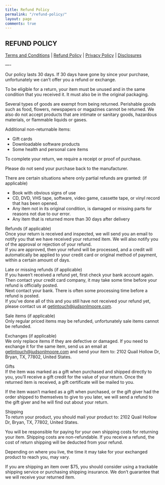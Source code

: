 ```yaml
---
title: Refund Policy
permalink: "/refund-policy/"
layout: page
comments: true
---
```


## REFUND POLICY

[Terms and Conditions](/terms-and-conditions/) | [Refund Policy](/refund-policy/) | [Privacy Policy](/privacy-policy/) | [Disclosures](/disclosures/)

—-

Our policy lasts 30 days. If 30 days have gone by since your purchase, unfortunately we can’t offer you a refund or exchange.

To be eligible for a return, your item must be unused and in the same condition that you received it. It must also be in the original packaging.

Several types of goods are exempt from being returned. Perishable goods such as food, flowers, newspapers or magazines cannot be returned. We also do not accept products that are intimate or sanitary goods, hazardous materials, or flammable liquids or gases.

Additional non-returnable items:

-   Gift cards
-   Downloadable software products
-   Some health and personal care items

To complete your return, we require a receipt or proof of purchase.

Please do not send your purchase back to the manufacturer.

There are certain situations where only partial refunds are granted: (if applicable)

-   Book with obvious signs of use
-   CD, DVD, VHS tape, software, video game, cassette tape, or vinyl record that has been opened.
-   Any item not in its original condition, is damaged or missing parts for reasons not due to our error.
-   Any item that is returned more than 30 days after delivery

Refunds (if applicable)  
Once your return is received and inspected, we will send you an email to notify you that we have received your returned item. We will also notify you of the approval or rejection of your refund.  
If you are approved, then your refund will be processed, and a credit will automatically be applied to your credit card or original method of payment, within a certain amount of days.

Late or missing refunds (if applicable)  
If you haven’t received a refund yet, first check your bank account again.  
Then contact your credit card company, it may take some time before your refund is officially posted.  
Next contact your bank. There is often some processing time before a refund is posted.  
If you’ve done all of this and you still have not received your refund yet, please contact us at getintouch@judsonlmoore.com.

Sale items (if applicable)  
Only regular priced items may be refunded, unfortunately sale items cannot be refunded.

Exchanges (if applicable)  
We only replace items if they are defective or damaged. If you need to exchange it for the same item, send us an email at getintouch@judsonlmoore.com and send your item to: 2102 Quail Hollow Dr, Bryan, TX, 77802, United States.

Gifts  
If the item was marked as a gift when purchased and shipped directly to you, you’ll receive a gift credit for the value of your return. Once the returned item is received, a gift certificate will be mailed to you.

If the item wasn’t marked as a gift when purchased, or the gift giver had the order shipped to themselves to give to you later, we will send a refund to the gift giver and he will find out about your return.

Shipping  
To return your product, you should mail your product to: 2102 Quail Hollow Dr, Bryan, TX, 77802, United States.

You will be responsible for paying for your own shipping costs for returning your item. Shipping costs are non-refundable. If you receive a refund, the cost of return shipping will be deducted from your refund.

Depending on where you live, the time it may take for your exchanged product to reach you, may vary.

If you are shipping an item over \$75, you should consider using a trackable shipping service or purchasing shipping insurance. We don’t guarantee that we will receive your returned item.
